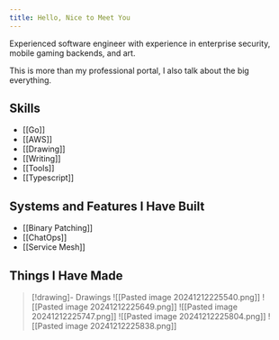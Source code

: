 ```yaml
---
title: Hello, Nice to Meet You
---
```

Experienced software engineer with experience in enterprise security, mobile gaming backends, and art.

This is more than my professional portal, I also talk about the big everything.

## Skills
* [[Go]]
* [[AWS]]
* [[Drawing]]
* [[Writing]]
* [[Tools]]
* [[Typescript]]

## Systems and Features I Have Built
* [[Binary Patching]]
* [[ChatOps]]
* [[Service Mesh]]

## Things I Have Made

>[!drawing]- Drawings
>![[Pasted image 20241212225540.png]]
>![[Pasted image 20241212225649.png]]
>![[Pasted image 20241212225747.png]]
>![[Pasted image 20241212225804.png]]
>![[Pasted image 20241212225838.png]]
